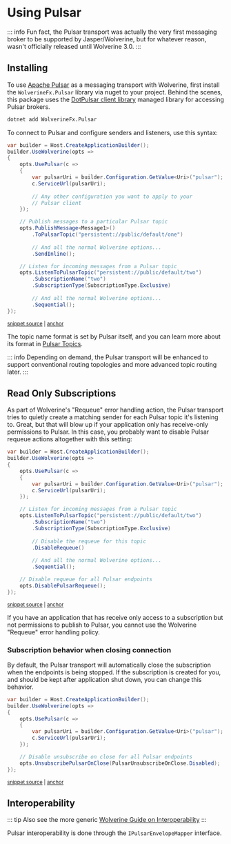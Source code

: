 # Using Pulsar <Badge type="tip" text="3.0" />

::: info
Fun fact, the Pulsar transport was actually the very first messaging broker to be supported
by Jasper/Wolverine, but for whatever reason, wasn't officially released until Wolverine 3.0. 
:::

## Installing

To use [Apache Pulsar](https://pulsar.apache.org/) as a messaging transport with Wolverine, first install the `WolverineFx.Pulsar` library via nuget to your project. Behind the scenes, this package uses the [DotPulsar client library](https://pulsar.apache.org/docs/next/client-libraries-dotnet/) managed library for accessing Pulsar brokers.

```bash
dotnet add WolverineFx.Pulsar
```

To connect to Pulsar and configure senders and listeners, use this syntax:

<!-- snippet: sample_configuring_pulsar -->
<a id='snippet-sample_configuring_pulsar'></a>
```cs
var builder = Host.CreateApplicationBuilder();
builder.UseWolverine(opts =>
{
    opts.UsePulsar(c =>
    {
        var pulsarUri = builder.Configuration.GetValue<Uri>("pulsar");
        c.ServiceUrl(pulsarUri);
        
        // Any other configuration you want to apply to your
        // Pulsar client
    });

    // Publish messages to a particular Pulsar topic
    opts.PublishMessage<Message1>()
        .ToPulsarTopic("persistent://public/default/one")
        
        // And all the normal Wolverine options...
        .SendInline();

    // Listen for incoming messages from a Pulsar topic
    opts.ListenToPulsarTopic("persistent://public/default/two")
        .SubscriptionName("two")
        .SubscriptionType(SubscriptionType.Exclusive)
        
        // And all the normal Wolverine options...
        .Sequential();
});
```
<sup><a href='https://github.com/JasperFx/wolverine/blob/main/src/Transports/Pulsar/Wolverine.Pulsar.Tests/DocumentationSamples.cs#L12-L42' title='Snippet source file'>snippet source</a> | <a href='#snippet-sample_configuring_pulsar' title='Start of snippet'>anchor</a></sup>
<!-- endSnippet -->

The topic name format is set by Pulsar itself, and you can learn more about its format in [Pulsar Topics](https://pulsar.apache.org/docs/next/concepts-messaging/#topics). 

::: info
Depending on demand, the Pulsar transport will be enhanced to support conventional routing topologies and more advanced
topic routing later.
::: 

## Read Only Subscriptions <Badge type="tip" text="3.13" />

As part of Wolverine's "Requeue" error handling action, the Pulsar transport tries to quietly create a matching sender
for each Pulsar topic it's listening to. Great, but that will blow up if your application only has receive-only permissions
to Pulsar. In this case, you probably want to disable Pulsar requeue actions altogether with this setting:

<!-- snippet: sample_disable_requeue_for_pulsar -->
<a id='snippet-sample_disable_requeue_for_pulsar'></a>
```cs
var builder = Host.CreateApplicationBuilder();
builder.UseWolverine(opts =>
{
    opts.UsePulsar(c =>
    {
        var pulsarUri = builder.Configuration.GetValue<Uri>("pulsar");
        c.ServiceUrl(pulsarUri);
    });

    // Listen for incoming messages from a Pulsar topic
    opts.ListenToPulsarTopic("persistent://public/default/two")
        .SubscriptionName("two")
        .SubscriptionType(SubscriptionType.Exclusive)
        
        // Disable the requeue for this topic
        .DisableRequeue()
        
        // And all the normal Wolverine options...
        .Sequential();

    // Disable requeue for all Pulsar endpoints
    opts.DisablePulsarRequeue();
});
```
<sup><a href='https://github.com/JasperFx/wolverine/blob/main/src/Transports/Pulsar/Wolverine.Pulsar.Tests/DocumentationSamples.cs#L47-L73' title='Snippet source file'>snippet source</a> | <a href='#snippet-sample_disable_requeue_for_pulsar' title='Start of snippet'>anchor</a></sup>
<!-- endSnippet -->

If you have an application that has receive only access to a subscription but not permissions to publish to Pulsar,
you cannot use the Wolverine "Requeue" error handling policy.

### Subscription behavior when closing connection

By default, the Pulsar transport will automatically close the subscription when the endpoints is being stopped.
If the subscription is created for you, and should be kept after application shut down, you can change this behavior.

<!-- snippet: sample_pulsar_unsubscribe_on_close -->
<a id='snippet-sample_pulsar_unsubscribe_on_close'></a>
```cs
var builder = Host.CreateApplicationBuilder();
builder.UseWolverine(opts =>
{
    opts.UsePulsar(c =>
    {
        var pulsarUri = builder.Configuration.GetValue<Uri>("pulsar");
        c.ServiceUrl(pulsarUri);
    });

    // Disable unsubscribe on close for all Pulsar endpoints
    opts.UnsubscribePulsarOnClose(PulsarUnsubscribeOnClose.Disabled);
});
```
<sup><a href='https://github.com/JasperFx/wolverine/blob/main/src/Transports/Pulsar/Wolverine.Pulsar.Tests/DocumentationSamples.cs#L78-L93' title='Snippet source file'>snippet source</a> | <a href='#snippet-sample_pulsar_unsubscribe_on_close' title='Start of snippet'>anchor</a></sup>
<!-- endSnippet -->

## Interoperability

::: tip
Also see the more generic [Wolverine Guide on Interoperability](/tutorials/interop)
:::

Pulsar interoperability is done through the `IPulsarEnvelopeMapper` interface.
